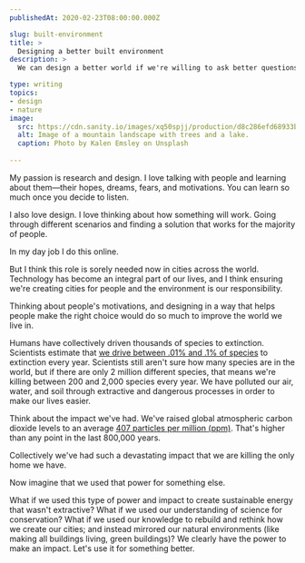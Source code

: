 ```yaml
---
publishedAt: 2020-02-23T08:00:00.000Z

slug: built-environment
title: >
  Designing a better built environment
description: >
  We can design a better world if we're willing to ask better questions and make real change.

type: writing
topics:
- design
- nature
image:
  src: https://cdn.sanity.io/images/xq50spjj/production/d8c286efd68933b9454b842a596db957baafa301-5760x3840.jpg
  alt: Image of a mountain landscape with trees and a lake.
  caption: Photo by Kalen Emsley on Unsplash
  
---
```


My passion is research and design. I love talking with people and learning about them—their hopes, dreams, fears, and motivations. You can learn so much once you decide to listen.   
  
I also love design. I love thinking about how something will work. Going through different scenarios and finding a solution that works for the majority of people.   
  
In my day job I do this online.   
  
But I think this role is sorely needed now in cities across the world. Technology has become an integral part of our lives, and I think ensuring we're creating cities for people and the environment is our responsibility. 

Thinking about people's motivations, and designing in a way that helps people make the right choice would do so much to improve the world we live in.   
  
Humans have collectively driven thousands of species to extinction. Scientists estimate that [we drive between .01% and .1% of species](https://wwf.panda.org/our_work/biodiversity/biodiversity/) to extinction every year. Scientists still aren't sure how many species are in the world, but if there are only 2 million different species, that means we're killing between 200 and 2,000 species every year. We have polluted our air, water, and soil through extractive and dangerous processes in order to make our lives easier.   
  
Think about the impact we've had. We've raised global atmospheric carbon dioxide levels to an average [407 particles per million (ppm)](https://www.climate.gov/news-features/understanding-climate/climate-change-atmospheric-carbon-dioxide). That's higher than any point in the last 800,000 years.  
  
Collectively we've had such a devastating impact that we are killing the only home we have.   
  
Now imagine that we used that power for something else.

What if we used this type of power and impact to create sustainable energy that wasn't extractive? What if we used our understanding of science for conservation? What if we used our knowledge to rebuild and rethink how we create our cities; and instead mirrored our natural environments (like making all buildings living, green buildings)? We clearly have the power to make an impact. Let's use it for something better.